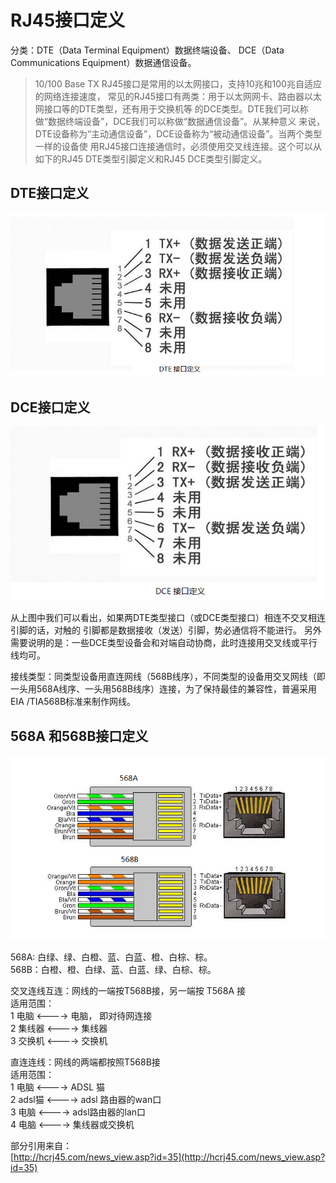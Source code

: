 # RJ45接口定义 #

分类：DTE（Data Terminal Equipment）数据终端设备、
DCE（Data Communications Equipment）数据通信设备。

> 10/100 Base TX RJ45接口是常用的以太网接口，支持10兆和100兆自适应的网络连接速度，
常见的RJ45接口有两类：用于以太网网卡、路由器以太网接口等的DTE类型，还有用于交换机等
的DCE类型。DTE我们可以称做“数据终端设备”，DCE我们可以称做“数据通信设备”。从某种意义
来说，DTE设备称为“主动通信设备”，DCE设备称为“被动通信设备”。当两个类型一样的设备使
用RJ45接口连接通信时，必须使用交叉线连接。这个可以从如下的RJ45 DTE类型引脚定义和RJ45
DCE类型引脚定义。

## DTE接口定义
![RJ45 DTE类型接口定义](/images/chapter5/20170410_RJ45-DTE接口定义.png)

## DCE接口定义
![RJ45 DCE类型接口定义](/images/chapter5/20170410_RJ45-DCE接口定义.png)

从上图中我们可以看出，如果两DTE类型接口（或DCE类型接口）相连不交叉相连引脚的话，对触的
引脚都是数据接收（发送）引脚，势必通信将不能进行。
另外需要说明的是：一些DCE类型设备会和对端自动协商，此时连接用交叉线或平行线均可。

接线类型：同类型设备用直连网线（568B线序），不同类型的设备用交叉网线（即一头用568A线序、一头用568B线序）连接，为了保持最佳的兼容性，普遍采用EIA /TIA568B标准来制作网线。

## 568A 和568B接口定义
![568A和568B网线线序](/images/chapter5/20170410_568A和568B接口定义.png)

568A: 白绿、绿、白橙、蓝、白蓝、橙、白棕、棕。    
568B：白橙、橙、白绿、蓝、白蓝、绿、白棕、棕。    

交叉连线互连：网线的一端按T568B接，另一端按 T568A 接  
适用范围：  
1 电脑 <----> 电脑， 即对待网连接  
2 集线器 <----> 集线器    
3 交换机 <----> 交换机  

直连连线：网线的两端都按照T568B接  
适用范围：  
1 电脑 <----> ADSL 猫  
2 adsl猫 <----> adsl 路由器的wan口  
3 电脑 <----> adsl路由器的lan口  
4 电脑 <----> 集线器或交换机  

部分引用来自：  
[http://hcrj45.com/news_view.asp?id=35](http://hcrj45.com/news_view.asp?id=35)
